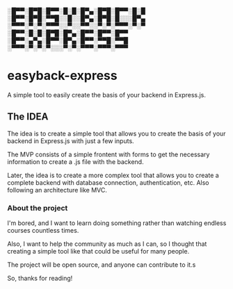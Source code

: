 ░█▀▀░█▀█░█▀▀░█░█░█▀▄░█▀█░█▀▀░█░█
░█▀▀░█▀█░▀▀█░░█░░█▀▄░█▀█░█░░░█▀▄
░▀▀▀░▀░▀░▀▀▀░░▀░░▀▀░░▀░▀░▀▀▀░▀░▀
░█▀▀░█░█░█▀█░█▀▄░█▀▀░█▀▀░█▀▀    
░█▀▀░▄▀▄░█▀▀░█▀▄░█▀▀░▀▀█░▀▀█    
░▀▀▀░▀░▀░▀░░░▀░▀░▀▀▀░▀▀▀░▀▀▀    

# easyback-express
A simple tool to easily create the basis of your backend in Express.js.

## The IDEA

The idea is to create a simple tool that allows you to create the basis of your backend in Express.js with just a few inputs.

The MVP consists of a simple frontent with forms to get the necessary information to create a .js file with the backend.

Later, the idea is to create a more complex tool that allows you to create a complete backend with database connection, authentication, etc.
Also following an architecture like MVC.


### About the project
I'm bored, and I want to learn doing something rather than watching endless courses countless times.

Also, I want to help the community as much as I can, so I thought that creating a simple tool like that could be useful for many people.

The project will be open source, and anyone can contribute to it.s

So, thanks for reading!
